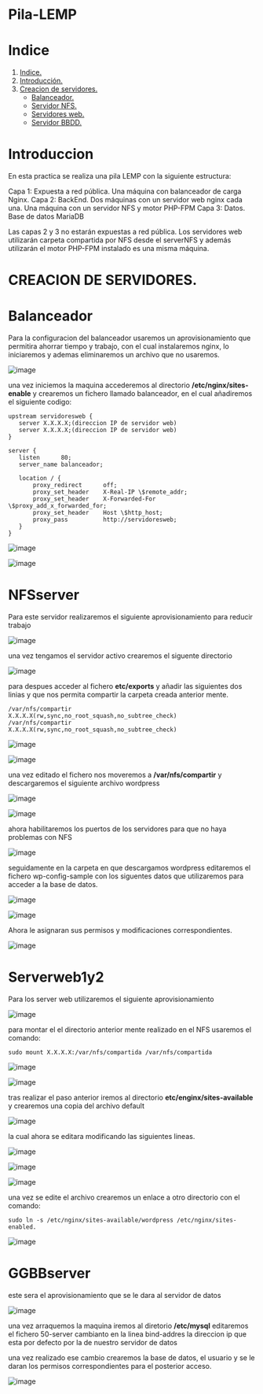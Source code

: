 # Pila-LEMP

# Indice

1. [Indice.](#Indice)
2. [Introducción.](#introducción)
3. [Creacion de servidores.](CREACION_DE_SERVIDORES) 
    * [Balanceador.](#Balanceador)
    * [Servidor NFS.](#NFSserver)
    * [Servidores web.](#Serverweb1y2)
    * [Servidor BBDD.](#GGBBserver)



# Introduccion
En esta practica se realiza una pila LEMP con la siguiente estructura:

Capa 1: Expuesta a red pública. Una máquina con balanceador de carga Nginx.
Capa 2: BackEnd. 
    Dos máquinas con un servidor web nginx cada una.
    Una máquina con un servidor NFS y motor PHP-FPM
Capa 3: Datos. Base de datos MariaDB

Las capas 2 y 3 no estarán expuestas a red pública. Los servidores web utilizarán carpeta compartida por NFS desde el serverNFS y además utilizarán el motor PHP-FPM instalado es una misma máquina.

# CREACION DE SERVIDORES.

# Balanceador

Para la configuracion del balanceador usaremos un aprovisionamiento que permitira ahorrar tiempo y trabajo, con el cual instalaremos nginx, lo iniciaremos y ademas eliminaremos un archivo que no usaremos.

![image](https://github.com/vchamizoc01/Pila-LEMP/assets/73099273/21e4b353-ee85-45dc-b099-d725e3e08f36)

una vez iniciemos la maquina accederemos al directorio **/etc/nginx/sites-enable**
y crearemos un fichero llamado balanceador, en el cual añadiremos el siguiente codigo:
 ```
upstream servidoresweb {
    server X.X.X.X;(direccion IP de servidor web)
    server X.X.X.X;(direccion IP de servidor web)
}
	
server {
    listen      80;
    server_name balanceador;

    location / {
	    proxy_redirect      off;
	    proxy_set_header    X-Real-IP \$remote_addr;
	    proxy_set_header    X-Forwarded-For \$proxy_add_x_forwarded_for;
        proxy_set_header    Host \$http_host;
        proxy_pass          http://servidoresweb;
	}
}
 ```



 ![image](https://github.com/vchamizoc01/Pila-LEMP/assets/73099273/aeef5f16-752f-4374-ab20-a8aaad649c2d)

![image](https://github.com/vchamizoc01/Pila-LEMP/assets/73099273/60783a9a-d5b0-40cc-a84c-8cb1e0a6a096)

# NFSserver
Para este servidor realizaremos el siguiente aprovisionamiento para reducir trabajo

![image](https://github.com/vchamizoc01/Pila-LEMP/assets/73099273/1cf0e0ef-7b1a-4db5-8e09-f11e8b61a6f8)

una vez tengamos el servidor activo crearemos el siguente directorio

![image](https://github.com/vchamizoc01/Pila-LEMP/assets/73099273/1e694aba-bfbc-45a0-a136-35a582db403e)

para despues acceder al fichero **etc/exports** y añadir las siguientes dos linias y que nos permita compartir la carpeta creada anterior mente.
```
/var/nfs/compartir     X.X.X.X(rw,sync,no_root_squash,no_subtree_check)
/var/nfs/compartir     X.X.X.X(rw,sync,no_root_squash,no_subtree_check)
```

![image](https://github.com/vchamizoc01/Pila-LEMP/assets/73099273/ca810b77-a0de-4bdd-acc7-160a9d2d8ffe)

![image](https://github.com/vchamizoc01/Pila-LEMP/assets/73099273/661465d3-7243-477f-915b-ef4ce438b058)

una vez editado el fichero nos moveremos a **/var/nfs/compartir** y descargaremos el siguiente archivo wordpress

![image](https://github.com/vchamizoc01/Pila-LEMP/assets/73099273/cae03f31-db06-42b4-8429-d8c9bcdf25fb)

![image](https://github.com/vchamizoc01/Pila-LEMP/assets/73099273/899e103b-ad73-4cbe-bc55-44de82686296)

ahora habilitaremos los puertos de los servidores para que no haya problemas con NFS

![image](https://github.com/vchamizoc01/Pila-LEMP/assets/73099273/1f49b9ca-16f1-4b7f-a9ba-30726aba92a0)

seguidamente en la carpeta en que descargamos wordpress editaremos el fichero wp-config-sample con los siguentes datos que utilizaremos para acceder a la base de datos.

![image](https://github.com/vchamizoc01/Pila-LEMP/assets/73099273/3acb4b39-d3c0-4ee3-beca-c2c1e95a93c8)

![image](https://github.com/vchamizoc01/Pila-LEMP/assets/73099273/3506fdf9-e803-4e4d-ac19-89d4e31f0331)

 Ahora le asignaran sus permisos y modificaciones correspondientes.

![image](https://github.com/vchamizoc01/Pila-LEMP/assets/73099273/5714b586-9492-4882-9906-aecd8884717c)

# Serverweb1y2

Para los server web utilizaremos el siguiente aprovisionamiento

![image](https://github.com/vchamizoc01/Pila-LEMP/assets/73099273/38a5c8ce-9bcb-4e31-a03d-71ac8ffe51a5)

para montar el el directorio anterior mente realizado en el NFS usaremos el comando:
```
sudo mount X.X.X.X:/var/nfs/compartida /var/nfs/compartida
```

![image](https://github.com/vchamizoc01/Pila-LEMP/assets/73099273/6ab6c670-11e2-4b78-9f62-2f4c1aa144d6)

![image](https://github.com/vchamizoc01/Pila-LEMP/assets/73099273/09d3842d-643b-4fac-a828-79db78b1bebe)

tras realizar el paso anterior iremos al directorio **etc/enginx/sites-available** y crearemos una copia del archivo default

![image](https://github.com/vchamizoc01/Pila-LEMP/assets/73099273/53cd97d1-90c5-4fa5-9483-39da614b8e94)

la cual ahora se editara modificando las siguientes lineas.

![image](https://github.com/vchamizoc01/Pila-LEMP/assets/73099273/0086b1c5-b3aa-443b-8df7-89a24ad4233e)

![image](https://github.com/vchamizoc01/Pila-LEMP/assets/73099273/71556a29-a794-475c-b605-f5e4a8bdd20e)

![image](https://github.com/vchamizoc01/Pila-LEMP/assets/73099273/5cc4b2cc-bd50-4829-8974-e4f8cf54b7dc)

una vez se edite el archivo crearemos un enlace a otro directorio con el comando:
```
sudo ln -s /etc/nginx/sites-available/wordpress /etc/nginx/sites-enabled.
```

![image](https://github.com/vchamizoc01/Pila-LEMP/assets/73099273/9819f352-0d93-4374-9a24-58b97f8640b4)



# GGBBserver

este sera el aprovisionamiento que se le dara al servidor de datos

![image](https://github.com/vchamizoc01/Pila-LEMP/assets/73099273/483e447f-dfcd-496b-b4ac-61d0fcf3f851)

una vez arraquemos la maquina iremos al diretorio **/etc/mysql** editaremos el fichero 50-server cambianto en la linea bind-addres la direccion ip que esta por defecto por la de nuestro servidor de datos

una vez realizado ese cambio crearemos la base de datos, el usuario y se le daran los permisos correspondientes para el posterior acceso.

![image](https://github.com/vchamizoc01/Pila-LEMP/assets/73099273/021cb5cd-7a1d-4ffd-9c6c-1552bd353881)


